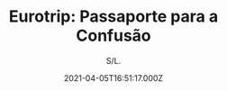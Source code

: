---
id: '97eb4653-e84c-45fa-ba5c-76089f1b83d9'
type: 'movie' # Filme, Série, Anime
title: "Eurotrip: Passaporte para a Confusão"
synopsis: ["Depois de um rompimento brutal em uma festa de formatura do colegial, o apaixonado adolescente de Ohio, Scott Thomas, vai em uma busca na Europa para encontrar seu amigo alemão Mieke. Junto dele estão seu amigo desmiolado e um par de gêmeos que eles encontram em Paris. A busca de Scott não é fácil, no entanto, os mochileiros se envolvem em muitas situações burlescas quando pulam de um país para o outro.",
]
originalTitle: "EuroTrip"
date: '2021-04-05T16:51:17.000Z'
update: '2021-04-05T16:51:17.000Z'
releaseDate: '2004-02-20T03:00:00.000Z'
imdb:
  rating: '8.2' # 8.5
  id: '' # tt0470752
duration: '1h 33 Min'
trailer:
  urls: [
    'arCVS8KqVoE',
  ]
tags: ['720p']
genre: ['Comédia'] #
quality: 'WEB-DL' # BluRay, WEB-DL, HDTV, WEB-DL4K, WEB-DLe
format: 'MKV' # MKV, MP4, TS
audio: 'Português' # Dublado, Legendado, Dual Audio, Dub & Leg
subtitle: 'S/L.' # Português, inglês,
size: '2 GB' # 4.8 GB
audioQuality: 10
videoQuality: 10
directors: []
#  - name: 'Lana Wachowski'
#    image: ''
#  - name: 'Lilly Wachowski'
#    image: ''
cast: []
#  - name: 'Keanu Reeves'
#    image: ''
#    characterName: 'Neo'
writers: []
#  - name: ''
#    image: ''
maturityRating:
  age: '' # L , 10, 12, 14, 16, 18
  topics: [''] # Violence, Illegal drugs, Inappropriate Language, Legal Drugs, Sexual Content, Extreme Violence
###########################################
download:
  
  - url: 'magnet:?xt=urn:btih:c3437df2ac835c03f79492b72ff9adf670729e14&dn=COMANDO.TO%20-%20Eurotrip%20Passaporte%20para%20a%20Confus%c3%a3o%202004%20720p%20DUB&tr=udp%3a%2f%2ftracker.openbittorrent.com%3a80%2fannounce&tr=udp%3a%2f%2ftracker.opentrackr.org%3a1337%2fannounce&tr=udp%3a%2f%2ftracker.coppersurfer.tk%3a6969%2fannounce&tr=udp%3a%2f%2fglotorrents.pw%3a6969%2fannounce&tr=udp%3a%2f%2ftracker4.piratux.com%3a6969%2fannounce&tr=udp%3a%2f%2fcoppersurfer.tk%3a6969%2fannounce&tr=udp%3a%2f%2fretracker.lanta-net.ru%3a2710%2fannounce&tr=udp%3a%2f%2ftracker.tiny-vps.com%3a6969%2fannounce&tr=udp%3a%2f%2fopen.stealth.si%3a80%2fannounce&tr=udp%3a%2f%2fexodus.desync.com%3a6969%2fannounce&tr=http%3a%2f%2ftracker.coppersurfer.tk%3a6969%2fannounce&tr=http%3a%2f%2fbt.careland.com.cn%3a6969%2fannounce&tr=http%3a%2f%2fexodus.desync.com%3a6969%2fannounce&tr=udp%3a%2f%2ftracker.cyberia.is%3a6969%2fannounce&tr=udp%3a%2f%2fpublic.popcorn-tracker.org%3a6969%2fannounce&tr=udp%3a%2f%2ftracker.torrent.eu.org%3a451%2fannounce&tr=udp%3a%2f%2ftracker.leechers-paradise.org%3a6969%2fannounce&tr=http%3a%2f%2fexodus.desync.com%2fannounce&tr=udp%3a%2f%2f9.rarbg.com%3a2710%2fannounce&tr=udp%3a%2f%2f9.rarbg.me%3a2780%2fannounce&tr=udp%3a%2f%2f9.rarbg.to%3a2730%2fannounce'
    resolution: '720p' # 720p, 1080p, 4K,
    audio: 'Dual Áudio' # Dublado, Legendado, Dual Audio
    size: '' # 4.8 GB
    quality: '' # BluRay, WEB-DL
    format: '' # MKV
images:
  cover: '/assets/movies/eurotrip-passaporte-para-a-confusao.jpg'
  background: '/assets/movies/'
---